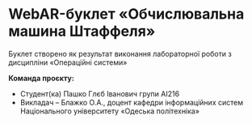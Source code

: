 # WebAR-буклет «Обчислювальна машина Штаффеля»
Буклет створено як результат виконання лабораторної роботи з дисципліни
«Операційні системи»

**Команда проєкту:**
+ Cтудент(ка) Пашко Глєб Іванович групи АІ216
+ Викладач – Блажко О.А., доцент кафедри інформаційних систем Національного
університету «Одеська політехніка» 
